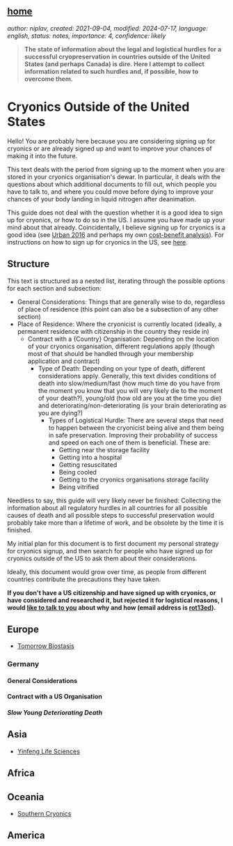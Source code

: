 [home](./index.md)
-------------------

*author: niplav, created: 2021-09-04, modified: 2024-07-17, language: english, status: notes, importance: 4, confidence: likely*

> __The state of information about the legal and logistical hurdles for
a successful cryopreservation in countries outside of the United States
(and perhaps Canada) is dire. Here I attempt to collect information
related to such hurdles and, if possible, how to overcome them.__

Cryonics Outside of the United States
=====================================

Hello! You are probably here because you are considering signing up for
cryonics or are already signed up and want to improve your chances of
making it into the future.

This text deals with the period from signing up to the moment when you are
stored in your cryonics organisation's dewar. In particular, it deals with
the questions about which additional documents to fill out, which people
you have to talk to, and where you could move before dying to improve
your chances of your body landing in liquid nitrogen after deanimation.

This guide does not deal with the question whether it is a good idea to
sign up for cryonics, or how to do so in the US. I assume you have made
up your mind about that already. Coincidentally, I believe signing up
for cryonics is a good idea (see [Urban
2016](https://waitbutwhy.com/2016/03/cryonics.html "Why Cryonics Makes Sense")
and perhaps my own [cost-benefit
analysis](./considerations_on_cryonics.html "Considerations on Cryonics")).
For instructions on how to sign up for cryonics in the US, see
[here](https://www.lesswrong.com/s/weBHYgBXg9thEQNEe).

Structure
----------

This text is structured as a nested list, iterating through the possible
options for each section and subsection:

* General Considerations: Things that are generally wise to do, regardless of place of residence (this point can also be a subsection of any other section)
* Place of Residence: Where the cryonicist is currently located (ideally, a permanent residence with citizenship in the country they reside in)
	* Contract with a {Country} Organisation: Depending on the location of your cryonics organisation, different regulations apply (though most of that should be handled through your membership application and contract)
		* Type of Death: Depending on your type of death, different considerations apply. Generally, this text divides conditions of death into slow/medium/fast (how much time do you have from the moment you know that you will very likely die to the moment of your death?), young/old (how old are you at the time you die) and deteriorating/non-deteriorating (is your brain deteriorating as you are dying?)
			* Types of Logistical Hurdle: There are several steps that need to happen between the cryonicist being alive and them being in safe preservation. Improving their probability of success and speed on each one of them is beneficial. These are:
				* Getting near the storage facility
				* Getting into a hospital
				* Getting resuscitated
				* Being cooled
				* Getting to the cryonics organisations storage facility
				* Being vitrified

Needless to say, this guide will very likely never be finished: Collecting
the information about all regulatory hurdles in all countries for all
possible causes of death and all possible steps to successful preservation
would probably take more than a lifetime of work, and be obsolete by
the time it is finished.

My initial plan for this document is to first document my personal
strategy for cryonics signup, and then search for people who have signed
up for cryonics outside of the US to ask them about their considerations.

Ideally, this document would grow over time, as people from different
countries contribute the precautions they have taken.

__If you don't have a US citizenship and have signed up with cryonics, or
have considered and researched it, but rejected it for logistical reasons,
I would [like to talk to you](./about.html#Contact) about why and how
(email address is [rot13ed](https://en.wikipedia.org/wiki/ROT13)).__

Europe
-------

* [Tomorrow Biostasis](https://www.tomorrow.bio/)

### Germany

#### General Considerations

#### Contract with a US Organisation

##### Slow Young Deteriorating Death

Asia
-----

* [Yinfeng Life Sciences](https://en.yinfenglife.org.cn/)

Africa
-------

Oceania
---------

* [Southern Cryonics](https://southerncryonics.com/the-project/)

America
--------
